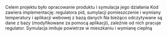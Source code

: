 Celem projektu było opracowanie produktu i symulacja jego działania
Kod zawiera implementację: regulatora pid, sumylacji pomieszczenie i wymiany temperatury i aplikacji webowej z bazą danych
Na bieżąco odczytywane są dane z bazy (modyfikowane za pomocą aplikacji), zależnie od nich pracuje regulator. Symulacja imituje powietrze w mieszkaniu i wymianę cieplną
